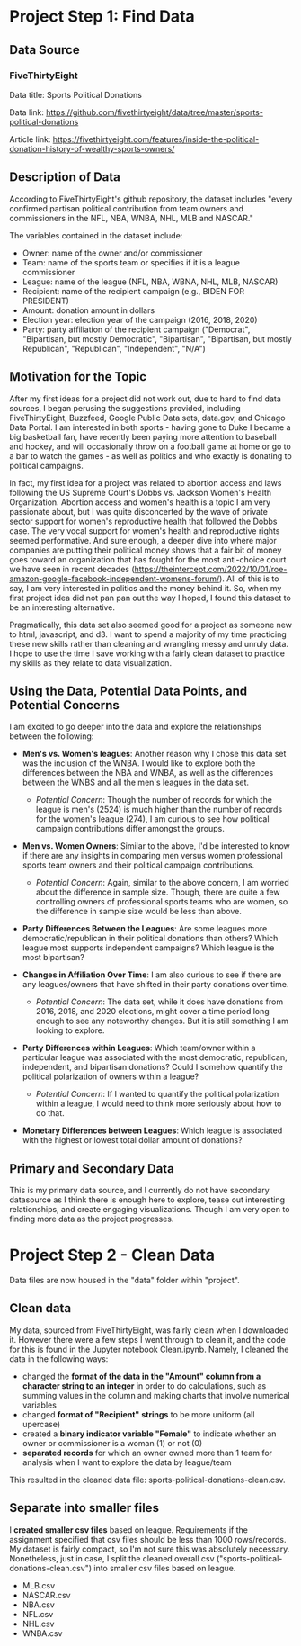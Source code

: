 # Project Step 1: Find Data

## Data Source

### FiveThirtyEight

Data title: Sports Political Donations

Data link: https://github.com/fivethirtyeight/data/tree/master/sports-political-donations

Article link: https://fivethirtyeight.com/features/inside-the-political-donation-history-of-wealthy-sports-owners/


## Description of Data

According to FiveThirtyEight's github repository, the dataset includes "every confirmed partisan political contribution from team owners and commissioners in the NFL, NBA, WNBA, NHL, MLB and NASCAR."

The variables contained in the dataset include:
- Owner: name of the owner and/or commissioner
- Team: name of the sports team or specifies if it is a league commissioner
- League: name of the league (NFL, NBA, WBNA, NHL, MLB, NASCAR)
- Recipient: name of the recipient campaign (e.g., BIDEN FOR PRESIDENT)
- Amount: donation amount in dollars
- Election year: election year of the campaign (2016, 2018, 2020)
- Party: party affiliation of the recipient campaign ("Democrat", "Bipartisan, but mostly Democratic", "Bipartisan", "Bipartisan, but mostly Republican", "Republican", "Independent", "N/A")


## Motivation for the Topic
After my first ideas for a project did not work out, due to hard to find data sources, I began perusing the suggestions provided, including FiveThirtyEight, Buzzfeed, Google Public Data sets, data.gov, and Chicago Data Portal. I am interested in both sports - having gone to Duke I became a big basketball fan, have recently been paying more attention to baseball and hockey, and will occasionally throw on a football game at home or go to a bar to watch the games - as well as politics and who exactly is donating to political campaigns. 

In fact, my first idea for a project was related to abortion access and laws following the US Supreme Court's Dobbs vs. Jackson Women's Health Organization. Abortion access and women's health is a topic I am very passionate about, but I was quite disconcerted by the wave of private sector support for women's reproductive health that followed the Dobbs case. The very vocal support for women's health and reproductive rights seemed performative. And sure enough, a deeper dive into where major companies are putting their political money shows that a fair bit of money goes toward an organization that has fought for the most anti-choice court we have seen in recent decades (https://theintercept.com/2022/10/01/roe-amazon-google-facebook-independent-womens-forum/). All of this is to say, I am very interested in politics and the money behind it. So, when my first project idea did not pan pan out the way I hoped, I found this dataset to be an interesting alternative.

Pragmatically, this data set also seemed good for a project as someone new to html, javascript, and d3. I want to spend a majority of my time practicing these new skills rather than cleaning and wrangling messy and unruly data. I hope to use the time I save working with a fairly clean dataset to practice my skills as they relate to data visualization.


## Using the Data, Potential Data Points, and Potential Concerns

I am excited to go deeper into the data and explore the relationships between the following:

- **Men's vs. Women's leagues**: Another reason why I chose this data set was the inclusion of the WNBA. I would like to explore both the differences between the NBA and WNBA, as well as the differences between the WNBS and all the men's leagues in the data set. 
    - *Potential Concern*: Though the number of records for which the league is men's (2524) is much higher than the number of records for the women's league (274), I am curious to see how political campaign contributions differ amongst the groups.

- **Men vs. Women Owners**: Similar to the above, I'd be interested to know if there are any insights in comparing men versus women professional sports team owners and their political campaign contributions.
    - *Potential Concern*: Again, similar to the above concern, I am worried about the difference in sample size. Though, there are quite a few controlling owners of professional sports teams who are women, so the difference in sample size would be less than above.

- **Party Differences Between the Leagues**: Are some leagues more democratic/republican in their political donations than others? Which league most supports independent campaigns? Which league is the most bipartisan?

- **Changes in Affiliation Over Time**: I am also curious to see if there are any leagues/owners that have shifted in their party donations over time.
    - *Potential Concern*: The data set, while it does have donations from 2016, 2018, and 2020 elections, might cover a time period long enough to see any noteworthy changes. But it is still something I am looking to explore.

- **Party Differences within Leagues**: Which team/owner within a particular league was associated with the most democratic, republican, independent, and bipartisan donations? Could I somehow quantify the political polarization of owners within a league?
    - *Potential Concern*: If I wanted to quantify the political polarization within a league, I would need to think more seriously about how to do that.

- **Monetary Differences between Leagues**: Which league is associated with the highest or lowest total dollar amount of donations?


## Primary and Secondary Data
This is my primary data source, and I currently do not have secondary datasource as I think there is enough here to explore, tease out interesting relationships, and create engaging visualizations. Though I am very open to finding more data as the project progresses.



# Project Step 2 - Clean Data

Data files are now housed in the "data" folder within "project".

## Clean data
My data, sourced from FiveThirtyEight, was fairly clean when I downloaded it. However there were a few steps I went through to clean it, and the code for this is found in the Jupyter notebook Clean.ipynb. Namely, I cleaned the data in the following ways:

- changed the  **format of the data in the "Amount" column from a character string to an integer** in order to do calculations, such as summing values in the column and making charts that involve numerical variables
- changed **format of "Recipient" strings** to be more uniform (all upercase)
- created a **binary indicator variable "Female"** to indicate whether an owner or commissioner is a woman (1) or not (0)
- **separated records** for which an owner owned more than 1 team for analysis when I want to explore the data by league/team

This resulted in the cleaned data file: sports-political-donations-clean.csv.


## Separate into smaller files
I **created smaller csv files** based on league. Requirements if the assignment specified that csv files should be less than 1000 rows/records. My dataset is fairly compact, so I'm not sure this was absolutely necessary. Nonetheless, just in case, I split the cleaned overall csv ("sports-political-donations-clean.csv") into smaller csv files based on league.

- MLB.csv
- NASCAR.csv
- NBA.csv
- NFL.csv
- NHL.csv
- WNBA.csv